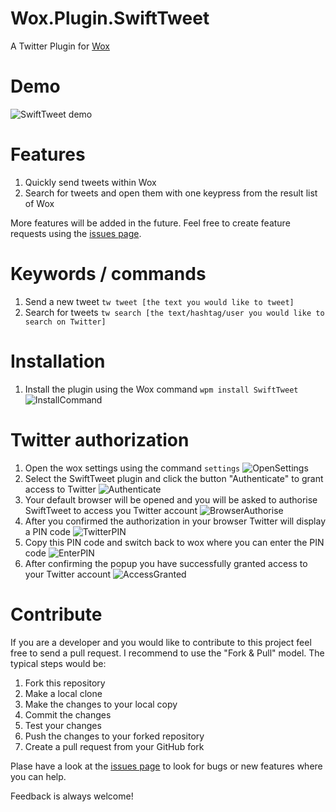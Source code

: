 # Wox.Plugin.SwiftTweet 
A Twitter Plugin for [Wox](https://github.com/Wox-launcher/Wox)

Demo
=========

![SwiftTweet demo](http://i.imgur.com/30mTdCK.gif)

Features
=========
1. Quickly send tweets within Wox
2. Search for tweets and open them with one keypress from the result list of Wox

More features will be added in the future. Feel free to create feature requests using the [issues page](https://github.com/NCiher/Wox.Plugin.SwiftTweet/issues).

Keywords / commands
=========
1. Send a new tweet `tw tweet [the text you would like to tweet]` 
2. Search for tweets `tw search [the text/hashtag/user you would like to search on Twitter]` 

Installation
=========
1. Install the plugin using the Wox command `wpm install SwiftTweet`
![InstallCommand](http://i.imgur.com/9whs7ED.png)

Twitter authorization
=========
1. Open the wox settings using the command `settings`
![OpenSettings](http://i.imgur.com/2PUfGPk.png)
2. Select the SwiftTweet plugin and click the button "Authenticate" to grant access to Twitter
![Authenticate](http://i.imgur.com/Ft1hRoI.png)
3. Your default browser will be opened and you will be asked to authorise SwiftTweet to access you Twitter account
![BrowserAuthorise](http://i.imgur.com/ngQVjy6.png)
4. After you confirmed the authorization in your browser Twitter will display a PIN code
![TwitterPIN](http://i.imgur.com/MTJFSXP.png)
5. Copy this PIN code and switch back to wox where you can enter the PIN code
![EnterPIN](http://i.imgur.com/qJpsOCK.png)
6. After confirming the popup you have successfully granted access to your Twitter account
![AccessGranted](http://i.imgur.com/maXGMWt.png)

Contribute
=========
If you are a developer and you would like to contribute to this project feel free to send a pull request. I recommend to use the "Fork & Pull" model. The typical steps would be:

1. Fork this repository
2. Make a local clone
3. Make the changes to your local copy
4. Commit the changes
5. Test your changes
6. Push the changes to your forked repository
7. Create a pull request from your GitHub fork

Plase have a look at the [issues page](https://github.com/NCiher/Wox.Plugin.SwiftTweet/issues) to look for bugs or new features where you can help.

Feedback is always welcome!
